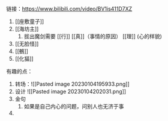 
链接：https://www.bilibili.com/video/BV1is411D7XZ

1. [[座敷童子]]
2. [[海坊主]]
	1. 拔出魔剑需要 [[行]] [[真]]（事情的原因） [[理]] (心的样貌) 
3. [[无脸怪]]
4. [[鵺]]
5. [[化猫]]

有趣的点：
1. 转场：![[Pasted image 20230104195933.png]]
2. 设计 ![[Pasted image 20230104202031.png]]
3. 金句
	1. 如果是自己内心的问题，问别人也无济于事
4. 